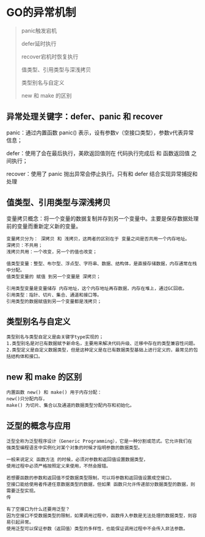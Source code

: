 # GO的异常机制

> panic触发宕机
> 
> defer延时执行
>
> recover宕机时恢复执行
> 
> 值类型、引用类型与深浅拷贝
>
> 类型别名与自定义
> 
> new 和 make 的区别
>

## 异常处理关键字：defer、panic 和 recover

panic：通过内置函数 panic() 表示，设有参数v（空接口类型），参数v代表异常信息；

defer：使用了会在最后执行，美欧返回值则在 代码执行完成后 和 函数返回值 之间执行；

recover：使用了 panic 抛出异常会停止执行。只有和 defer 结合实现异常捕捉和处理

## 值类型、引用类型与深浅拷贝
变量拷贝概念：将一个变量的数据复制并存到另一个变量中。主要是保存数据处理前的变量而重新定义新的变量。
```text
变量拷贝分为： 深拷贝 和 浅拷贝，这两者的区别在于 变量之间是否共用一个内存地址。
深拷贝：不共用；
浅拷贝共用：一个改变，另一个的值也改变；
```

```text
值类型变量：整型、布尔型、浮点型、字符串、数据、结构体，是直接存储数据，内存通常在栈中分配。
值类型变量的 赋值 到另一个变量是 深拷贝；

引用类型变量是变量储存 内存地址，这个内存地址再存数据，内存在堆上，通过GC回收。
引用类型：指针、切片、集合、通道和接口等。
引用类型的数据赋值到另一个变量都是浅拷贝；
```

## 类型别名与自定义
```text
类型别名与类型自定义是由关键字type实现的；
1.类型别名是对已有数据赋予新命名，主要用来解决代码升级、迁移中存在的类型兼容性问题。
2.类型定义是自定义数据类型，但是这种定义是在已有数据类型基础上进行定义的，最常见的包括结构体和接口。
```

## new 和 make 的区别 
```text
内置函数 new() 和 make() 用于内存分配：
new()只分配内存，
make() 为切片、集合以及通道的数据类型分配内存和初始化。
```

## 泛型的概念与应用
```text
泛型全称为泛型程序设计（Generic Programming），它是一种分割或范式。它允许我们在
强类型编程语言中实例化对某个对象的时候才指明参数的数据类型。

一般来说定义 函数方法 的时候，必须对参数和返回值设置数据类型，
使用过程中必须严格按照定义来使用，不然会报错。

若想要函数的参数和返回值不受数据类型限制，可以将参数和返回值设置成空接口，
空接口能给使用者传递任意数据类型的数据，但如果 函数只允许传递部分数据类型的数据，则需要泛型实现。
传

有了空接口为什么还要用泛型？
因为空接口不受数据类型的限制，如果调用过程中，函数传入参数是无法处理的数据类型，则容易引起异常。
使用泛型可以保证参数（返回值）类型的多样性，也能保证调用过程中不会传入非法参数。
```
